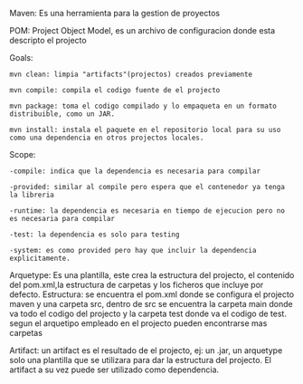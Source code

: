 Maven: Es una herramienta para la gestion de proyectos

POM: Project Object Model, es un archivo de configuracion donde esta descripto el projecto

Goals:

    mvn clean: limpia "artifacts"(projectos) creados previamente

    mvn compile: compila el codigo fuente de el projecto

    mvn package: toma el codigo compilado y lo empaqueta en un formato distribuible, como un JAR.

    mvn install: instala el paquete en el repositorio local para su uso como una dependencia en otros projectos locales.

Scope:

    -compile: indica que la dependencia es necesaria para compilar

    -provided: similar al compile pero espera que el contenedor ya tenga la libreria

    -runtime: la dependencia es necesaria en tiempo de ejecucion pero no es necesaria para compilar

    -test: la dependencia es solo para testing

    -system: es como provided pero hay que incluir la dependencia explicitamente.

Arquetype: Es una plantilla, este crea la estructura del projecto, el contenido del pom.xml,la estructura de carpetas y los ficheros que incluye por defecto. Estructura: se encuentra el pom.xml donde se configura el projecto maven y una carpeta src, dentro de src se encuentra la carpeta main donde va todo el codigo del projecto y la carpeta test donde va el codigo de test. segun el arquetipo empleado en el projecto pueden encontrarse mas carpetas

Artifact: un artifact es el resultado de el projecto, ej: un .jar, un arquetype solo una plantilla que se utilizara para dar la estructura del projecto. El artifact a su vez puede ser utilizado como dependencia.
